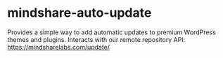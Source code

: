 mindshare-auto-update
=====================

Provides a simple way to add automatic updates to premium WordPress themes and plugins. Interacts with our remote repository API: https://mindsharelabs.com/update/
